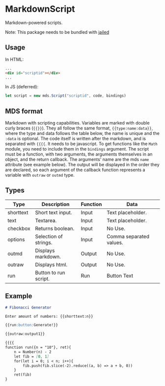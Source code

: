 # MarkdownScript
Markdown-powered scripts.

Note: This package needs to be bundled with 
[jailed](https://github.com/asvd/jailed)

## Usage
In HTML:
```html
...
<div id="scriptid"></div>
...
```

In JS (deferred):
```javascript
let script = new mds.Script("scriptid", code, bindings)
```

## MDS format
Markdown with scripting capabilities. Variables are marked with double curly
braces (`{{}}`). They all follow the same format, `{{type:name:data}}`, where
the type and data follows the table below, the name is unique and the `:data`
is optional. The code itself is written after the markdown, and is separated
with `{{{{`. It needs to be javascript. To get functions like the `Math` module,
you need to include them in the `bindings` argument. The script must be a
function, with two arguments, the arguments themselves in an object, and the
return callback. The arguments' name are the mds `name` attribute (see example
below). The output will be displayed in the order they are declared, so each
argument of the callback function represents a variable with `outraw` or `outmd`
type.

## Types

| Type      | Description           | Function | Data                   |
|-----------|-----------------------|----------|------------------------|
| shorttext | Short text input.     | Input    | Text placeholder.      |
| text      | Textarea.             | Input    | Text placeholder.      | 
| checkbox  | Returns boolean.      | Input    | No Use.                |
| options   | Selection of strings. | Input    | Comma separated values.|
| outmd     | Displays markdown.    | Output   | No Use.                |
| outraw    | Displays html.        | Output   | No Use.                |
| run       | Button to run script. | Run      | Button Text            |

## Example
```markdown
# Fibonacci Generator

Enter amount of numbers: {{shorttext:n}}

{{run:button:Generate!}}

{{outraw:output1}}

{{{{
function run({n = "10"}, ret){
	n = Number(n) - 2
	let fib = [0, 1]
	for(let i = 0; i < n; i++){
		fib.push(fib.slice(-2).reduce((a, b) => a + b, 0))
	}
	ret(fib)
}
```